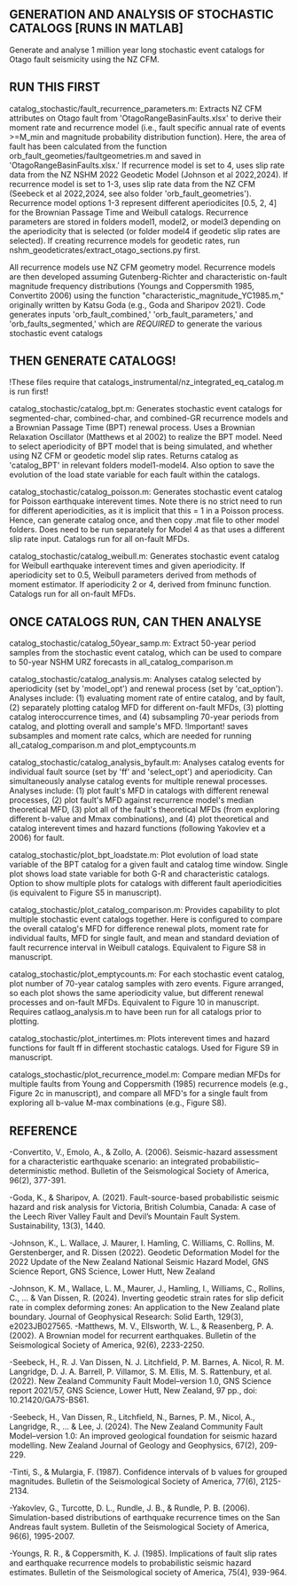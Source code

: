 ## GENERATION AND ANALYSIS OF STOCHASTIC CATALOGS [RUNS IN MATLAB]

Generate and analyse 1 million year long stochastic event catalogs for Otago fault seismicity using the NZ CFM.

## RUN THIS FIRST

catalog_stochastic/fault_recurrence_parameters.m: Extracts NZ CFM attributes on Otago fault from 'OtagoRangeBasinFaults.xlsx' to derive their moment rate and recurrence model (i.e., fault specific annual rate of events >=M_min and magnitude probability distribution function). Here, the area of fault has been calculated from the function orb_fault_geometies/faultgeometries.m and saved in 'OtagoRangeBasinFaults.xlsx.' If recurrence model is set to 4, uses slip rate data from the NZ NSHM 2022 Geodetic Model (Johnson et al 2022,2024). If recurrence model is set to 1-3, uses slip rate data from the NZ CFM (Seebeck et al 2022,2024, see also folder 'orb_fault_geometries'). Recurrence model options 1-3 represent different aperiodicites [0.5, 2, 4] for the Brownian Passage Time and Weibull catalogs. Recurrence parameters are stored in folders model1, model2, or model3 depending on the aperiodicity that is selected (or folder model4 if geodetic slip rates are selected). If creating recurrence models for geodetic rates, run nshm_geodeticrates/extract_otago_sections.py first.

All recurrence models use NZ CFM geometry model. Recurrence models are then developed assuming Gutenberg-Richter and characteristic on-fault magnitude frequency distributions (Youngs and Coppersmith 1985, Convertito 2006) using the function "characteristic_magnitude_YC1985.m," originally written by Katsu Goda (e.g., Goda and Sharipov 2021). Code generates inputs 'orb_fault_combined,' 'orb_fault_parameters,' and 'orb_faults_segmented,' which are *REQUIRED* to generate the various stochastic event catalogs

## THEN GENERATE CATALOGS!
!These files require that catalogs_instrumental/nz_integrated_eq_catalog.m is run first!

catalog_stochastic/catalog_bpt.m: Generates stochastic event catalogs for segmented-char, combined-char, and combined-GR recurrence models and a Brownian Passage Time (BPT) renewal process. Uses a Brownian Relaxation Oscillator (Matthews et al 2002) to realize the BPT model. Need to select aperiodicity of BPT model that is being simulated, and whether using NZ CFM or geodetic model slip rates. Returns catalog as 'catalog_BPT' in relevant folders model1-model4. Also option to save the evolution of the load state variable for each fault within the catalogs. 

catalog_stochastic/catalog_poisson.m: Generates stochastic event catalog for Poisson earthquake interevent times. Note there is no strict need to run for different aperiodicities, as it is implicit that this = 1 in a Poisson process. Hence, can generate catalog once, and then copy .mat file to other model folders. Does need to be run separately for Model 4 as that uses a different slip rate input. Catalogs run for all on-fault MFDs.

catalog_stochastic/catalog_weibull.m: Generates stochastic event catalog for Weibull earthquake interevent times and given aperiodicity. If aperiodicity set to 0.5, Weibull parameters derived from methods of moment estimator. If aperiodicity 2 or 4, derived from fminunc function. Catalogs run for all on-fault MFDs.

## ONCE CATALOGS RUN, CAN THEN ANALYSE

catalog_stochastic/catalog_50year_samp.m: Extract 50-year period samples from the stochastic event catalog, which can be used to compare to 50-year NSHM URZ forecasts in all_catalog_comparison.m

catalog_stochastic/catalog_analysis.m: Analyses catalog selected by aperiodicity (set by 'model_opt') and renewal process (set by 'cat_option'). Analyses include: (1) evaluating moment rate of entire catalog, and by fault, (2) separately plotting catalog MFD for different on-fault MFDs, (3) plotting catalog interoccurrence times, and (4) subsampling 70-year periods from catalog, and plotting overall and sample's MFD. !Important! saves subsamples and moment rate calcs, which are needed for running all_catalog_comparison.m and plot_emptycounts.m

catalog_stochastic/catalog_analysis_byfault.m: Analyses catalog events for individual fault source (set by 'ff' and 'select_opt') and aperiodicity. Can simultaneously analyse catalog events for multiple renewal processes. Analyses include: (1) plot fault's MFD in catalogs with different renewal processes, (2) plot fault's MFD against recurrence model's median theoretical MFD, (3) plot all of the fault's theoretical MFDs (from exploring different b-value and Mmax combinations), and (4) plot theoretical and catalog interevent times and hazard functions (following Yakovlev et a 2006) for fault. 

catalog_stochastic/plot_bpt_loadstate.m: Plot evolution of load state variable of the BPT catalog for a given fault and catalog time window. Single plot shows load state variable for both G-R and characteristic catalogs. Option to show multiple plots for catalogs with different fault aperiodicities (is equivalent to Figure S5 in manuscript). 

catalog_stochastic/plot_catalog_comparison.m: Provides capability to plot multiple stochastic event catalogs together. Here is configured to compare the overall catalog's MFD for difference renewal plots, moment rate for individual faults, MFD for single fault, and mean and standard deviation of fault recurrence interval in Weibull catalogs. Equivalent to Figure S8 in manuscript.

catalog_stochastic/plot_emptycounts.m: For each stochastic event catalog, plot number of 70-year catalog samples with zero events. Figure arranged, so each plot shows the same aperiodicity value, but different renewal processes and on-fault MFDs. Equivalent to Figure 10 in manuscript. Requires catlaog_analysis.m to have been run for all catalogs prior to plotting.

catalog_stochastic/plot_intertimes.m: Plots interevent times and hazard functions for fault ff in different stochastic catalogs. Used for Figure S9 in manuscript.

catalogs_stochastic/plot_recurrence_model.m: Compare median MFDs for multiple faults from Young and Coppersmith (1985) recurrence models (e.g., Figure 2c in manuscript), and compare all MFD's for a single fault from exploring all b-value M-max combinations (e.g., Figure S8).

## REFERENCE

-Convertito, V., Emolo, A., & Zollo, A. (2006). Seismic-hazard assessment for a characteristic earthquake scenario: an integrated probabilistic–deterministic method. Bulletin of the Seismological Society of America, 96(2), 377-391.

-Goda, K., & Sharipov, A. (2021). Fault-source-based probabilistic seismic hazard and risk analysis for Victoria, British Columbia, Canada: A case of the Leech River Valley Fault and Devil’s Mountain Fault System. Sustainability, 13(3), 1440.

-Johnson, K., L. Wallace, J. Maurer, I. Hamling, C. Williams, C. Rollins, M. Gerstenberger, and R. Dissen (2022). Geodetic Deformation Model for the 2022 Update of the New Zealand National Seismic Hazard Model, GNS Science Report, GNS Science, Lower Hutt, New Zealand

-Johnson, K. M., Wallace, L. M., Maurer, J., Hamling, I., Williams, C., Rollins, C., ... & Van Dissen, R. (2024). Inverting geodetic strain rates for slip deficit rate in complex deforming zones: An application to the New Zealand plate boundary. Journal of Geophysical Research: Solid Earth, 129(3), e2023JB027565.
-Matthews, M. V., Ellsworth, W. L., & Reasenberg, P. A. (2002). A Brownian model for recurrent earthquakes. Bulletin of the Seismological Society of America, 92(6), 2233-2250.

-Seebeck, H., R. J. Van Dissen, N. J. Litchfield, P. M. Barnes, A. Nicol, R. M. Langridge, D. J. A. Barrell, P. Villamor, S. M. Ellis, M. S. Rattenbury, et al. (2022). New Zealand Community Fault Model–version 1.0, GNS Science report 2021/57, GNS Science, Lower Hutt, New Zealand, 97 pp., doi: 10.21420/GA7S-BS61.

-Seebeck, H., Van Dissen, R., Litchfield, N., Barnes, P. M., Nicol, A., Langridge, R., ... & Lee, J. (2024). The New Zealand Community Fault Model–version 1.0: An improved geological foundation for seismic hazard modelling. New Zealand Journal of Geology and Geophysics, 67(2), 209-229.

-Tinti, S., & Mulargia, F. (1987). Confidence intervals of b values for grouped magnitudes. Bulletin of the Seismological Society of America, 77(6), 2125-2134.

-Yakovlev, G., Turcotte, D. L., Rundle, J. B., & Rundle, P. B. (2006). Simulation-based distributions of earthquake recurrence times on the San Andreas fault system. Bulletin of the Seismological Society of America, 96(6), 1995-2007.

-Youngs, R. R., & Coppersmith, K. J. (1985). Implications of fault slip rates and earthquake recurrence models to probabilistic seismic hazard estimates. Bulletin of the Seismological society of America, 75(4), 939-964.
